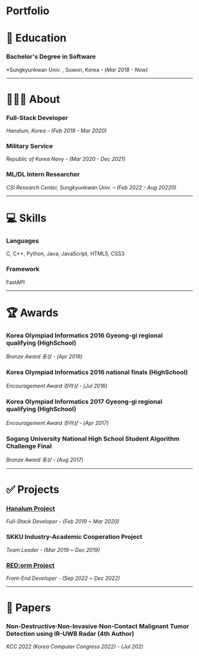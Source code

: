 # Portfolio

# 📖 Education

### **Bachelor's Degree in Software**

*Sungkyunkwan Univ. , Suwon, Korea - (*Mar 2018 - Now)*

---

# 🙍🏻‍♂️ About

### Full-Stack Developer

*Hanalum, Korea – (Feb 2019 - Mar 2020)*


### Military Service

*Republic of Korea Navy - (Mar 2020 - Dec 2021)*


### ML/DL Intern Researcher

*CSI Research Center, Sungkyunkwan Univ. – (Feb 2022 - Aug 20220)*

---

# 💻 Skills

### Languages

 C, C++, Python, Java, JavaScript, HTML5, CSS3


### Framework

 FastAPI

---

# 🏆 Awards

### Korea Olympiad Informatics 2016 Gyeong-gi **regional qualifying** (HighSchool)

*Bronze Award 동상 - (Apr 2016)*


### Korea Olympiad Informatics 2016 n**ational finals** (HighSchool)

*Encouragement Award 장려상 - (Jul 2016)*


### Korea Olympiad Informatics 2017 Gyeong-gi **regional qualifying** (HighSchool)

*Encouragement Award 장려상 - (Apr 2017)*


### **Sogang University National High School Student Algorithm Challenge Final**

*Bronze Award 동상 - (Aug 2017)*

---

# ✅ Projects

### [Hanalum Project](/sub_pages/Hanalum/Hanalum.md)

*Full-Stack Developer - (Feb 2019 ~ Mar 2020)*


### SKKU Industry-Academic Cooperation Project

*Team Leader - (Mar 2019 ~ Dec 2019)*


### [RED:orm Project](/sample_page)

*Front-End Developer - (Sep 2022 ~ Dec 2022)*

---

# 🧾 Papers

### Non-Destructive·Non-Invasive·Non-Contact Malignant Tumor Detection using IR-UWB Radar (4th Author)

*KCC 2022 (Korea Computer Congress 2022) - (Jul 202)*
